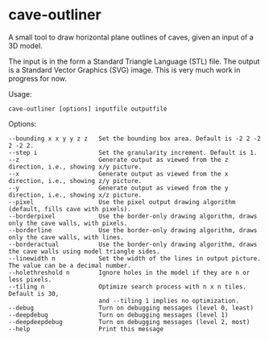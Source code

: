 # cave-outliner
A small tool to draw horizontal plane outlines of caves, given an input of a 3D model.

The input is in the form a Standard Triangle Language (STL) file. The output is a Standard Vector Graphics (SVG) image. This is very much work in progress for now.

Usage:

    cave-outliner [options] inputfile outputfile

Options:

    --bounding x x y y z z   Set the bounding box area. Default is -2 2 -2 2 -2 2.
    --step i                 Set the granularity increment. Default is 1.
    --z                      Generate output as viewed from the z direction, i.e., showing x/y picture.
    --x                      Generate output as viewed from the x direction, i.e., showing z/y picture.
    --y                      Generate output as viewed from the y direction, i.e., showing x/z picture.
    --pixel                  Use the pixel output drawing algorithm (default, fills cave with pixels).
    --borderpixel            Use the border-only drawing algorithm, draws only the cave walls, with pixels.
    --borderline             Use the border-only drawing algorithm, draws only the cave walls, with lines.
    --borderactual           Use the border-only drawing algorithm, draws the cave walls using model triangle sides.
    --linewidth n            Set the width of the lines in output picture. The value can be a decimal number.
    --holethreshold n        Ignore holes in the model if they are n or less pixels.
    --tiling n               Optimize search process with n x n tiles. Default is 30,
                             and --tiling 1 implies no optimization.
    --debug                  Turn on debugging messages (level 0, least)
    --deepdebug              Turn on debugging messages (level 1)
    --deepdeepdebug          Turn on debugging messages (level 2, most)
    --help                   Print this message

